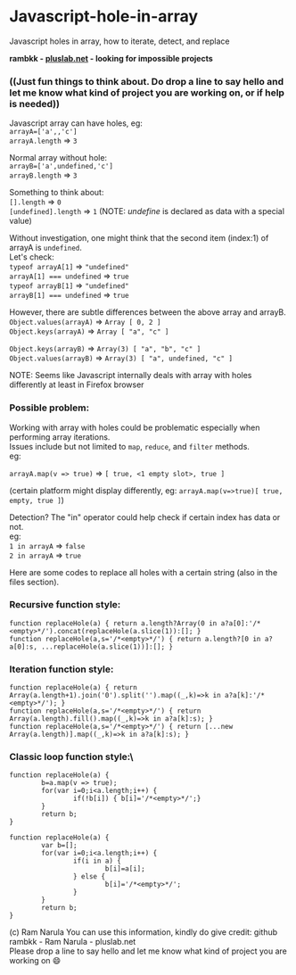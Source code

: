 # Javascript-hole-in-array
Javascript holes in array, how to iterate, detect, and replace

**rambkk - [pluslab.net](https://pluslab.net/blog/) - looking for impossible projects**
### ((Just fun things to think about. Do drop a line to say hello and let me know what kind of project you are working on, or if help is needed))

Javascript array can have holes, eg:\
`arrayA=['a',,'c']`\
`arrayA.length` => `3`

Normal array without hole:\
`arrayB=['a',undefined,'c']`\
`arrayB.length` => `3`

Something to think about:\
`[].length` => `0`\
`[undefined].length` => `1`
(NOTE: *undefine* is declared as data with a special value)

Without investigation, one might think that the second item (index:1) of arrayA is `undefined`.\
Let's check:\
`typeof arrayA[1]` => `"undefined"`\
`arrayA[1] === undefined` => `true`\
`typeof arrayB[1]` => `"undefined"`\
`arrayB[1] === undefined` => `true`

However, there are subtle differences between the above array and arrayB.\
`Object.values(arrayA)` => `Array [ 0, 2 ]`\
`Object.keys(arrayA)` => `Array [ "a", "c" ]`

`Object.keys(arrayB)` => `Array(3) [ "a", "b", "c" ]`\
`Object.values(arrayB)` => `Array(3) [ "a", undefined, "c" ]`

NOTE: Seems like Javascript internally deals with array with holes differently at least in Firefox browser

### Possible problem:
Working with array with holes could be problematic especially when performing array iterations.\
Issues include but not limited to `map`, `reduce`, and `filter` methods.\
eg:

`arrayA.map(v => true)` => `[ true, <1 empty slot>, true ]`

(certain platform might display differently, eg: `arrayA.map(v=>true)[ true, empty, true ]`)

Detection? The "in" operator could help check if certain index has data or not.\
eg:\
`1 in arrayA` => `false`\
`2 in arrayA` => `true`

Here are some codes to replace all holes with a certain string (also in the files section).

### Recursive function style:
`function replaceHole(a) { return a.length?Array(0 in a?a[0]:'/*<empty>*/').concat(replaceHole(a.slice(1)):[]; }`\
`function replaceHole(a,s='/*<empty>*/') { return a.length?[0 in a?a[0]:s, ...replaceHole(a.slice(1))]:[]; }`

### Iteration function style:
`function replaceHole(a) { return Array(a.length+1).join('0').split('').map((_,k)=>k in a?a[k]:'/*<empty>*/'); }`\
`function replaceHole(a,s='/*<empty>*/') { return Array(a.length).fill().map((_,k)=>k in a?a[k]:s); }`\
`function replaceHole(a,s='/*<empty>*/') { return [...new Array(a.length)].map((_,k)=>k in a?a[k]:s); }`

### Classic loop function style:\
```
function replaceHole(a) {
        b=a.map(v => true);
        for(var i=0;i<a.length;i++) {
                if(!b[i]) { b[i]='/*<empty>*/';}
        }
        return b;
}
```
```
function replaceHole(a) {
        var b=[];
        for(var i=0;i<a.length;i++) {
                if(i in a) {
                        b[i]=a[i];
                } else {
                        b[i]='/*<empty>*/';
                }
        }
        return b;
}
```



(c) Ram Narula You can use this information, kindly do give credit: github rambkk - Ram Narula - pluslab.net  
Please drop a line to say hello and let me know what kind of project you are working on 😄
